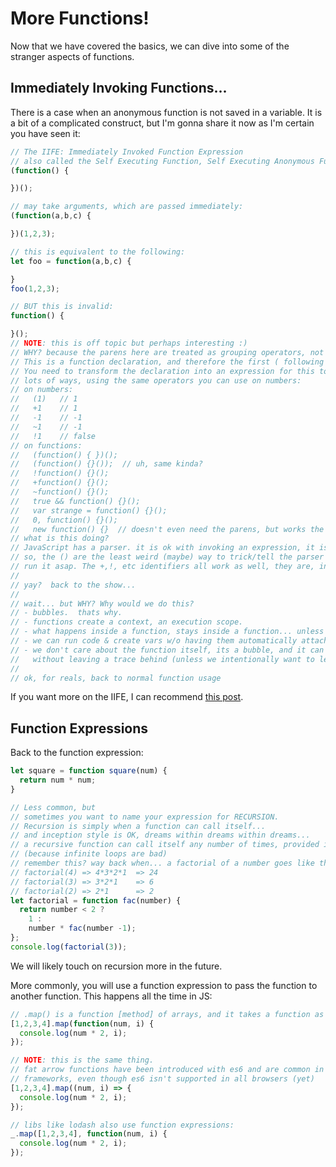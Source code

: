 # More Functions!

Now that we have covered the basics, we can dive into some of the stranger aspects of functions.

## Immediately Invoking Functions...

There is a case when an anonymous function is not saved in a variable.  It is a bit of a complicated construct, but I'm gonna
share it now as I'm certain you have seen it:

```JavaScript
// The IIFE: Immediately Invoked Function Expression
// also called the Self Executing Function, Self Executing Anonymous Function, etc.
(function() {

})();

// may take arguments, which are passed immediately:
(function(a,b,c) {

})(1,2,3);

// this is equivalent to the following:
let foo = function(a,b,c) {

}
foo(1,2,3);

// BUT this is invalid:
function() {

}();
// NOTE: this is off topic but perhaps interesting :)
// WHY? because the parens here are treated as grouping operators, not invokers.
// This is a function declaration, and therefore the first ( following is an unexpected token... its not valid.
// You need to transform the declaration into an expression for this to be valid.  How?
// lots of ways, using the same operators you can use on numbers:
// on numbers:
//   (1)   // 1
//   +1    // 1
//   -1    // -1
//   ~1    // -1
//   !1    // false
// on functions:
//   (function() { })();
//   (function() {}());  // uh, same kinda?
//   !function() {}();
//   +function() {}();
//   ~function() {}();
//   true && function() {}();
//   var strange = function() {}();
//   0, function() {}();
//   new function() {}  // doesn't even need the parens, but works the same way.
// what is this doing?
// JavaScript has a parser. it is ok with invoking an expression, it is not ok with invoking a declaration (immediately)
// so, the () are the least weird (maybe) way to trick/tell the parser that this function is a one-off, and we just want to
// run it asap. The +,!, etc identifiers all work as well, they are, in the end, parser signals.
//
// yay?  back to the show...
//
// wait... but WHY? Why would we do this?
// - bubbles.  thats why.
// - functions create a context, an execution scope.
// - what happens inside a function, stays inside a function... unless you `return` it
// - we can run code & create vars w/o having them automatically attach to the window object (become a global :/)
// - we don't care about the function itself, its a bubble, and it can disappear.  but we do care that some work gets done,
//   without leaving a trace behind (unless we intentionally want to leave a trace)
//
// ok, for reals, back to normal function usage
```
If you want more on the IIFE, I can recommend [this post](http://benalman.com/news/2010/11/immediately-invoked-function-expression/).


## Function Expressions

Back to the function expression:

```JavaScript
let square = function square(num) {
  return num * num;
}

// Less common, but
// sometimes you want to name your expression for RECURSION.
// Recursion is simply when a function can call itself...
// and inception style is OK, dreams within dreams within dreams...
// a recursive function can call itself any number of times, provided it isn't infinite
// (because infinite loops are bad)
// remember this? way back when... a factorial of a number goes like this:
// factorial(4) => 4*3*2*1  => 24
// factorial(3) => 3*2*1    => 6
// factorial(2) => 2*1      => 2
let factorial = function fac(number) {
  return number < 2 ?
    1 :
    number * fac(number -1);
};
console.log(factorial(3));

```

We will likely touch on recursion more in the future.

More commonly, you will use a function expression to pass the function to another function.  This happens all the time in JS:

```JavaScript
// .map() is a function [method] of arrays, and it takes a function as a parameter.
[1,2,3,4].map(function(num, i) {
  console.log(num * 2, i);
});

// NOTE: this is the same thing.
// fat arrow functions have been introduced with es6 and are common in React and other modern
// frameworks, even though es6 isn't supported in all browsers (yet)
[1,2,3,4].map((num, i) => {
  console.log(num * 2, i);
});

// libs like lodash also use function expressions:
_.map([1,2,3,4], function(num, i) {
  console.log(num * 2, i);
});

```

